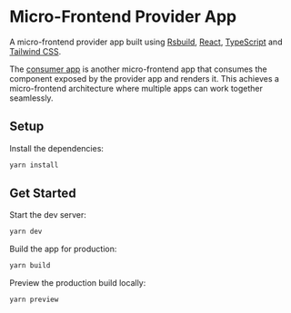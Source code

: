 # Micro-Frontend Provider App

A micro-frontend provider app built using [Rsbuild](https://rsbuild.dev/), [React](https://react.dev/), [TypeScript](https://www.typescriptlang.org/) and [Tailwind CSS](https://tailwindcss.com/).

The [consumer app](https://github.com/dominicarrojado/mf-consumer-app) is another micro-frontend app that consumes the component exposed by the provider app and renders it. This achieves a micro-frontend architecture where multiple apps can work together seamlessly.

## Setup

Install the dependencies:

```bash
yarn install
```

## Get Started

Start the dev server:

```bash
yarn dev
```

Build the app for production:

```bash
yarn build
```

Preview the production build locally:

```bash
yarn preview
```
